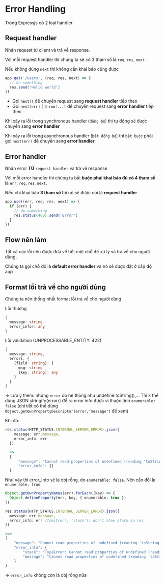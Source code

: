 # Error Handling

Trong Expressjs có 2 loại handler

## Request handler

Nhận request từ client và trả về response.

Với mỗi request handler thì chúng ta sẽ có 3 tham số là `req`, `res`, `next`.

Nếu không dùng `next` thì không cần khai báo cũng được

```ts
app.get('/users', (req, res, next) => {
  // do something
  res.send('Hello world')
})
```

- Gọi `next()` để chuyển request sang **request handler** tiếp theo
- Gọi `next(err)` | `throw(...)` để chuyển request sang **error handler** tiếp theo

Khi xảy ra lỗi trong synchronous handler (`đồng bộ`) thì tự động sẽ được chuyển sang **error handler**

Khi xảy ra lỗi trong asynchronous handler (`bất đồng bộ`) thì `bắt buộc` phải gọi `next(err)` để chuyển sang **error handler**

## Error handler

Nhận error **TỪ** `request handler` và trả về response

Với mỗi error handler thì chúng ta bắt **buộc phải khai báo đủ có 4 tham số** là `err`, `req`, `res`, `next`.

Nếu chỉ khai báo **3 tham số** thì nó sẽ được coi là **request handler**

```ts
app.use((err, req, res, next) => {
  if (err) {
    // do something
    res.status(400).send('Error')
  }
})
```

## Flow nên làm

Tất cả các lỗi nên được đưa về hết một chỗ để xử lý và trả về cho người dùng.

Chúng ta gọi chỗ đó là **default error handler** và nó sẽ được đặt ở cấp độ app

## Format lỗi trả về cho người dùng

Chúng ta nên thống nhất format lỗi trả về cho người dùng

Lỗi thường

```ts
{
  message: string
  error_info?: any
}
```

Lỗi validation (UNPROCESSABLE_ENTITY: 422)

```ts
{
  message: string,
  errors: {
    [field: string]: {
      msg: string
      [key: string]: any
    }
  }
}
```

=> Lưu ý thêm: những `error` do hệ thông như undefine.toString(),... Thì k thể dùng JSON.stringify(errorr) để ra error info được vì thuộc tính `enumerable: false` (chi tiết có thể dùng `Object.getOwnPropertyDescriptor(error,"message")` để xem)

Khi đó:

```ts
res.status(HTTP_STATUS.INTERNAL_SERVER_ERROR).json({
    message: err.message,
    error_info: err
  })

  =>
  {
      "message": "Cannot read properties of undefined (reading 'toString')",
      "error_info": {}
  }

```

Như vậy thì error_info sẽ là obj rỗng. do `enumerable: false`. Nên cần đổi là `enumerable: true`

```ts
Object.getOwnPropertyNames(err).forEach((key) => {
  Object.defineProperty(err, key, { enumerable: true })
})

res.status(HTTP_STATUS.INTERNAL_SERVER_ERROR).json({
  message: err.message,
  error_info: err //omit(err, 'stack'): don't show stack in res
})

==>
{
    "message": "Cannot read properties of undefined (reading 'toString')",
    "error_info": {
        "stack": "TypeError: Cannot read properties of undefined (reading 'toString')\n    at loginController (/Users/truongconghau/Documents/EduDuocDev/Learn-NodeJS/src/controllers/users.controllers.ts:11:8)\n    at /Users/truongconghau/Documents/EduDuocDev/Learn-NodeJS/src/utils/handlers.ts:40:13\n    at Layer.handle [as handle_request] (/Users/truongconghau/Documents/EduDuocDev/Learn-NodeJS/node_modules/express/lib/router/layer.js:95:5)\n    at next (/Users/truongconghau/Documents/EduDuocDev/Learn-NodeJS/node_modules/express/lib/router/route.js:149:13)\n    at /Users/truongconghau/Documents/EduDuocDev/Learn-NodeJS/src/utils/validation.ts:17:14\n    at processTicksAndRejections (node:internal/process/task_queues:95:5)",
        "message": "Cannot read properties of undefined (reading 'toString')"
    }
}
```

=> `error_info` không còn là obj rỗng nữa

